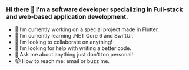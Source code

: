 ### Hi there 👋 I'm a software developer specializing in Full-stack and web-based application development.
- 🔭 I’m currently working on a special project made in Flutter.
- 🌱 I’m currently learning .NET Core 6 and SwiftUI.
- 👯 I’m looking to collaborate on anything!
- 🤔 I’m looking for help with writing a better code.
- 💬 Ask me about anything just don't too personal!
- 📫 How to reach me: email or buzz me.

<!--
**yaostyle/yaostyle** is a ✨ _special_ ✨ repository because its `README.md` (this file) appears on your GitHub profile.

Here are some ideas to get you started:

- 🔭 I’m currently working on ...
- 🌱 I’m currently learning ...
- 👯 I’m looking to collaborate on ...
- 🤔 I’m looking for help with ...
- 💬 Ask me about ...
- 📫 How to reach me: ...
- 😄 Pronouns: ...
- ⚡ Fun fact: ...
-->
